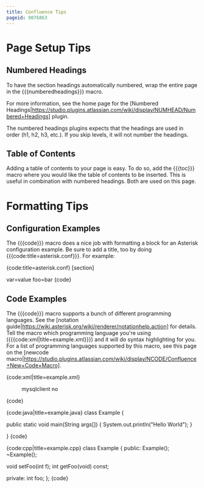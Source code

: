 ```yaml
---
title: Confluence Tips
pageid: 9076863
---
```






# Page Setup Tips

## Numbered Headings

To have the section headings automatically numbered, wrap the entire page in the {{\{numberedheadings\}}} macro.

For more information, see the home page for the [Numbered Headings|https://studio.plugins.atlassian.com/wiki/display/NUMHEAD/Numbered+Headings] plugin.

The numbered headings plugins expects that the headings are used in order (h1, h2, h3, etc.). If you skip levels, it will not number the headings.

## Table of Contents

Adding a table of contents to your page is easy. To do so, add the {{\{toc\}}} macro where you would like the table of contents to be inserted. This is useful in combination with numbered headings. Both are used on this page.

# Formatting Tips

## Configuration Examples

The {{\{code\}}} macro does a nice job with formatting a block for an Asterisk configuration example. Be sure to add a title, too by doing {{\{code:title=asterisk.conf\}}}. For example:

{code:title=asterisk.conf}
[section]

var=value
foo=bar
{code}

## Code Examples

The {{\{code\}}} macro supports a bunch of different programming languages. See the [notation guide|https://wiki.asterisk.org/wiki/renderer/notationhelp.action] for details. Tell the macro which programming language you're using ({{\{code:xml|title=example.xml\}}}) and it will do syntax highlighting for you. For a list of programming languages supported by this macro, see this page on the [newcode macro|https://studio.plugins.atlassian.com/wiki/display/NCODE/Confluence+New+Code+Macro].

{code:xml|title=example.xml}
<?xml version="1.0"?>

<menu name="Asterisk Module and Build Option Selection">
 <category name="MENUSELECT\_ADDONS" displayname="Add-ons (See README-addons.txt)" remove\_on\_change="addons/modules.link">
 <member name="app\_mysql" displayname="Simple Mysql Interface" remove\_on\_change="addons/app\_mysql.o addons/app\_mysql.so">
 <depend>mysqlclient</depend>
 <defaultenabled>no</defaultenabled>
 </member>
 </category>
</menu>
{code}

{code:java|title=example.java}
class Example {

public static void main(String args[])
{
 System.out.println("Hello World");
}

}
{code}

{code:cpp|title=example.cpp}
class Example {
public:
 Example();
 ~Example();

 void setFoo(int f);
 int getFoo(void) const;

private:
 int foo;
};
{code}

